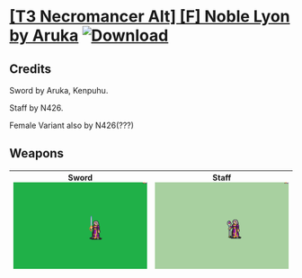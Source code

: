 # [\[T3 Necromancer Alt\] \[F\] Noble Lyon by Aruka](./) [![Download](https://img.shields.io/badge/Download-%5BT3%20Necromancer%20Alt%5D%20%5BF%5D%20Noble%20Lyon%20by%20Aruka-red)](https://minhaskamal.github.io/DownGit/#/home?url=https://github.com/Klokinator/FE-Repo/tree/main/Battle%20Animations/Magi%20-%20Dark-Type/%5BT3%20Necromancer%20Alt%5D%20%5BF%5D%20Noble%20Lyon%20by%20Aruka)
## Credits

Sword by Aruka, Kenpuhu. 

Staff by N426.

Female Variant also by N426(???)

## Weapons

| <b>Sword</b><br/><img alt="Sword animation" src="./1.%20Sword/Sword.gif"/> | <b>Staff</b><br/><img alt="Staff animation" src="./7.%20Staff/Staff.gif"/> |
| :---: | :---: |
